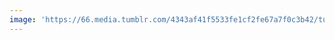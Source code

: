 ```yaml
---
image: 'https://66.media.tumblr.com/4343af41f5533fe1cf2fe67a7f0c3b42/tumblr_prro48FoyM1tbdx3so1_1280.jpg'
---
```

